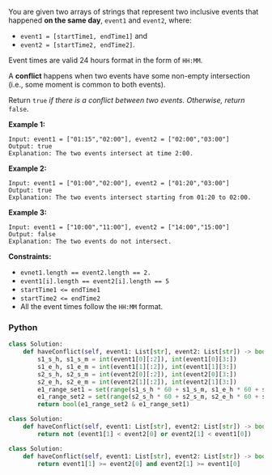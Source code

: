 You are given two arrays of strings that represent two inclusive events that happened  **on the same day**,  `event1`
and  `event2`, where:

- `event1 = [startTime1, endTime1]`  and
- `event2 = [startTime2, endTime2]`.

Event times are valid 24 hours format in the form of  `HH:MM`.

A  **conflict**  happens when two events have some non-empty intersection (i.e., some moment is common to both events).

Return  `true` _if there is a conflict between two events. Otherwise, return_ `false`.

**Example 1:**

```
Input: event1 = ["01:15","02:00"], event2 = ["02:00","03:00"]
Output: true
Explanation: The two events intersect at time 2:00.
```

**Example 2:**

```
Input: event1 = ["01:00","02:00"], event2 = ["01:20","03:00"]
Output: true
Explanation: The two events intersect starting from 01:20 to 02:00.
```

**Example 3:**

```
Input: event1 = ["10:00","11:00"], event2 = ["14:00","15:00"]
Output: false
Explanation: The two events do not intersect.
```

**Constraints:**

- `evnet1.length == event2.length == 2.`
- `event1[i].length == event2[i].length == 5`
- `startTime1 <= endTime1`
- `startTime2 <= endTime2`
- All the event times follow the  `HH:MM`  format.

### Python

```python
class Solution:
    def haveConflict(self, event1: List[str], event2: List[str]) -> bool:
        s1_s_h, s1_s_m = int(event1[0][:2]), int(event1[0][3:])
        s1_e_h, s1_e_m = int(event1[1][:2]), int(event1[1][3:])
        s2_s_h, s2_s_m = int(event2[0][:2]), int(event2[0][3:])
        s2_e_h, s2_e_m = int(event2[1][:2]), int(event2[1][3:])
        e1_range_set1 = set(range(s1_s_h * 60 + s1_s_m, s1_e_h * 60 + s1_e_m + 1))
        e1_range_set2 = set(range(s2_s_h * 60 + s2_s_m, s2_e_h * 60 + s2_e_m + 1))
        return bool(e1_range_set2 & e1_range_set1)
```

```python
class Solution:
    def haveConflict(self, event1: List[str], event2: List[str]) -> bool:
        return not (event1[1] < event2[0] or event2[1] < event1[0])
```

```python
class Solution:
    def haveConflict(self, event1: List[str], event2: List[str]) -> bool:
        return event1[1] >= event2[0] and event2[1] >= event1[0]
```